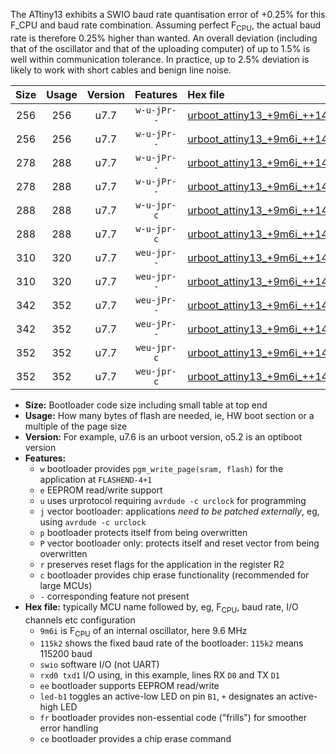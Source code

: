 The ATtiny13 exhibits a SWIO baud rate quantisation error of +0.25% for this F_CPU and baud rate combination. Assuming perfect F<sub>CPU</sub>, the actual baud rate is therefore 0.25% higher than wanted. An overall deviation (including that of the oscillator and that of the uploading computer) of up to 1.5% is well within communication tolerance. In practice, up to 2.5% deviation is likely to work with short cables and benign line noise.

|Size|Usage|Version|Features|Hex file|
|:-:|:-:|:-:|:-:|:--|
|256|256|u7.7|`w-u-jPr--`|[urboot_attiny13_+9m6i_++14k4_swio_rxb0_txb1_led+b2.hex](https://raw.githubusercontent.com/stefanrueger/urboot.hex/main/cores/microcore/attiny13/internal_oscillator/fcpu_+9m6i/br_++14k4/urboot_attiny13_+9m6i_++14k4_swio_rxb0_txb1_led+b2.hex)|
|256|256|u7.7|`w-u-jPr--`|[urboot_attiny13_+9m6i_++14k4_swio_rxb1_txb0_led+b2.hex](https://raw.githubusercontent.com/stefanrueger/urboot.hex/main/cores/microcore/attiny13/internal_oscillator/fcpu_+9m6i/br_++14k4/urboot_attiny13_+9m6i_++14k4_swio_rxb1_txb0_led+b2.hex)|
|278|288|u7.7|`w-u-jPr--`|[urboot_attiny13_+9m6i_++14k4_swio_rxb0_txb1_led+b2_fr.hex](https://raw.githubusercontent.com/stefanrueger/urboot.hex/main/cores/microcore/attiny13/internal_oscillator/fcpu_+9m6i/br_++14k4/urboot_attiny13_+9m6i_++14k4_swio_rxb0_txb1_led+b2_fr.hex)|
|278|288|u7.7|`w-u-jPr--`|[urboot_attiny13_+9m6i_++14k4_swio_rxb1_txb0_led+b2_fr.hex](https://raw.githubusercontent.com/stefanrueger/urboot.hex/main/cores/microcore/attiny13/internal_oscillator/fcpu_+9m6i/br_++14k4/urboot_attiny13_+9m6i_++14k4_swio_rxb1_txb0_led+b2_fr.hex)|
|288|288|u7.7|`w-u-jpr-c`|[urboot_attiny13_+9m6i_++14k4_swio_rxb0_txb1_led+b2_fr_ce.hex](https://raw.githubusercontent.com/stefanrueger/urboot.hex/main/cores/microcore/attiny13/internal_oscillator/fcpu_+9m6i/br_++14k4/urboot_attiny13_+9m6i_++14k4_swio_rxb0_txb1_led+b2_fr_ce.hex)|
|288|288|u7.7|`w-u-jpr-c`|[urboot_attiny13_+9m6i_++14k4_swio_rxb1_txb0_led+b2_fr_ce.hex](https://raw.githubusercontent.com/stefanrueger/urboot.hex/main/cores/microcore/attiny13/internal_oscillator/fcpu_+9m6i/br_++14k4/urboot_attiny13_+9m6i_++14k4_swio_rxb1_txb0_led+b2_fr_ce.hex)|
|310|320|u7.7|`weu-jpr--`|[urboot_attiny13_+9m6i_++14k4_swio_rxb0_txb1_ee_led+b2.hex](https://raw.githubusercontent.com/stefanrueger/urboot.hex/main/cores/microcore/attiny13/internal_oscillator/fcpu_+9m6i/br_++14k4/urboot_attiny13_+9m6i_++14k4_swio_rxb0_txb1_ee_led+b2.hex)|
|310|320|u7.7|`weu-jpr--`|[urboot_attiny13_+9m6i_++14k4_swio_rxb1_txb0_ee_led+b2.hex](https://raw.githubusercontent.com/stefanrueger/urboot.hex/main/cores/microcore/attiny13/internal_oscillator/fcpu_+9m6i/br_++14k4/urboot_attiny13_+9m6i_++14k4_swio_rxb1_txb0_ee_led+b2.hex)|
|342|352|u7.7|`weu-jPr--`|[urboot_attiny13_+9m6i_++14k4_swio_rxb0_txb1_ee_led+b2_fr.hex](https://raw.githubusercontent.com/stefanrueger/urboot.hex/main/cores/microcore/attiny13/internal_oscillator/fcpu_+9m6i/br_++14k4/urboot_attiny13_+9m6i_++14k4_swio_rxb0_txb1_ee_led+b2_fr.hex)|
|342|352|u7.7|`weu-jPr--`|[urboot_attiny13_+9m6i_++14k4_swio_rxb1_txb0_ee_led+b2_fr.hex](https://raw.githubusercontent.com/stefanrueger/urboot.hex/main/cores/microcore/attiny13/internal_oscillator/fcpu_+9m6i/br_++14k4/urboot_attiny13_+9m6i_++14k4_swio_rxb1_txb0_ee_led+b2_fr.hex)|
|352|352|u7.7|`weu-jpr-c`|[urboot_attiny13_+9m6i_++14k4_swio_rxb0_txb1_ee_led+b2_fr_ce.hex](https://raw.githubusercontent.com/stefanrueger/urboot.hex/main/cores/microcore/attiny13/internal_oscillator/fcpu_+9m6i/br_++14k4/urboot_attiny13_+9m6i_++14k4_swio_rxb0_txb1_ee_led+b2_fr_ce.hex)|
|352|352|u7.7|`weu-jpr-c`|[urboot_attiny13_+9m6i_++14k4_swio_rxb1_txb0_ee_led+b2_fr_ce.hex](https://raw.githubusercontent.com/stefanrueger/urboot.hex/main/cores/microcore/attiny13/internal_oscillator/fcpu_+9m6i/br_++14k4/urboot_attiny13_+9m6i_++14k4_swio_rxb1_txb0_ee_led+b2_fr_ce.hex)|

- **Size:** Bootloader code size including small table at top end
- **Usage:** How many bytes of flash are needed, ie, HW boot section or a multiple of the page size
- **Version:** For example, u7.6 is an urboot version, o5.2 is an optiboot version
- **Features:**
  + `w` bootloader provides `pgm_write_page(sram, flash)` for the application at `FLASHEND-4+1`
  + `e` EEPROM read/write support
  + `u` uses urprotocol requiring `avrdude -c urclock` for programming
  + `j` vector bootloader: applications *need to be patched externally*, eg, using `avrdude -c urclock`
  + `p` bootloader protects itself from being overwritten
  + `P` vector bootloader only: protects itself and reset vector from being overwritten
  + `r` preserves reset flags for the application in the register R2
  + `c` bootloader provides chip erase functionality (recommended for large MCUs)
  + `-` corresponding feature not present
- **Hex file:** typically MCU name followed by, eg, F<sub>CPU</sub>, baud rate, I/O channels etc configuration
  + `9m6i` is F<sub>CPU</sub> of an internal oscillator, here 9.6 MHz
  + `115k2` shows the fixed baud rate of the bootloader: `115k2` means 115200 baud
  + `swio` software I/O (not UART)
  + `rxd0 txd1` I/O using, in this example, lines RX `D0` and TX `D1`
  + `ee` bootloader supports EEPROM read/write
  + `led-b1` toggles an active-low LED on pin `B1`, `+` designates an active-high LED
  + `fr` bootloader provides non-essential code ("frills") for smoother error handling
  + `ce` bootloader provides a chip erase command
